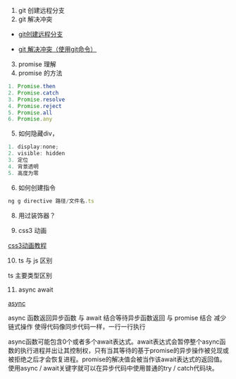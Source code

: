 1. git 创建远程分支
2. git 解决冲突

- [git创建远程分支](https://blog.csdn.net/u012701023/article/details/79222731)

- [git 解决冲突（使用git命令）](https://blog.csdn.net/qiang_zi_/article/details/101113596)

3. promise 理解
4. promise 的方法

```ts
1. Promise.then
2. Promise.catch
3. Promise.resolve
4. Promise.reject
5. Promise.all
6. Promise.any
```
5. 如何隐藏div，

```ts
1. display:none;
2. visible: hidden
3. 定位
4. 背景透明
5. 高度为零
```
6. 如何创建指令

```ts
ng g directive 路径/文件名.ts
```
8. 用过装饰器？

9. css3 动画

[css3动画教程](https://www.runoob.com/css3/css3-tutorial.html)

10. ts 与 js 区别

ts 主要类型区别

11. async await

[async](https://developer.mozilla.org/zh-CN/docs/Web/JavaScript/Reference/Statements/async_function)

async 函数返回异步函数
与 await 结合等待异步函数返回
与 promise 结合
减少链式操作
使得代码像同步代码一样，一行一行执行

async函数可能包含0个或者多个await表达式。await表达式会暂停整个async函数的执行进程并出让其控制权，只有当其等待的基于promise的异步操作被兑现或被拒绝之后才会恢复进程。promise的解决值会被当作该await表达式的返回值。使用async / await关键字就可以在异步代码中使用普通的try / catch代码块。
